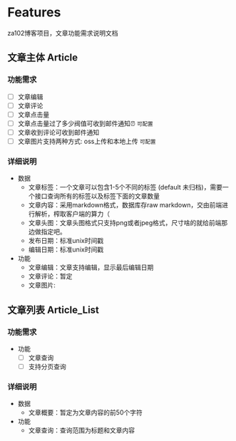# Features

za102博客项目，文章功能需求说明文档

## 文章主体 Article

### 功能需求

- [ ] 文章编辑
- [ ] 文章评论
- [ ] 文章点击量
- [ ] 文章点击量过了多少阀值可收到邮件通知⏰ `可配置`
- [ ] 文章收到评论可收到邮件通知
- [ ] 文章图片支持两种方式: oss上传和本地上传 `可配置`

### 详细说明

- 数据
  - 文章标签：一个文章可以包含1-5个不同的标签 (default 未归档)，需要一个接口查询所有的标签以及标签下面的文章数量
  - 文章内容：采用markdown格式，数据库存raw markdown，交由前端进行解析，榨取客户端的算力（
  - 文章头图：文章头图格式只支持png或者jpeg格式，尺寸啥的就给前端那边做指定吧。
  - 发布日期：标准unix时间戳
  - 编辑日期：标准unix时间戳
- 功能
  - 文章编辑：文章支持编辑，显示最后编辑日期
  - 文章评论：暂定
  - 文章图片:

## 文章列表 Article_List

### 功能需求

- 功能
  - [ ] 文章查询
  - [ ] 支持分页查询

### 详细说明

- 数据
  - 文章概要：暂定为文章内容的前50个字符
- 功能
  - 文章查询：查询范围为标题和文章内容
